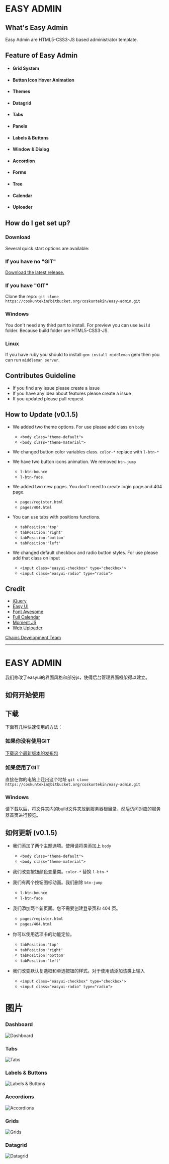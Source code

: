 
# EASY ADMIN

## What's Easy Admin

Easy Admin are HTML5-CSS3-JS based administrator template.

## Feature of Easy Admin

  - #### Grid System
  - #### Button Icon Hover Animation
  - #### Themes
  - #### Datagrid
  - #### Tabs
  - #### Panels
  - #### Labels & Buttons
  - #### Window & Dialog
  - #### Accordion
  - #### Forms
  - #### Tree
  - #### Calendar
  - #### Uploader

## How do I get set up?

### Download

Several quick start options are available:

### If you have no "GIT"

[Download the latest release.](https://bitbucket.org/coskuntekin/easy-admin/get/v0.1.6.zip)

###  If you have "GIT"

Clone the repo: `git clone https://coskuntekin@bitbucket.org/coskuntekin/easy-admin.git`

### Windows

You don't need any third part to install. For preview you can use `build` folder. Because build folder are HTML5-CSS3-JS.

### Linux

If you have ruby you should to install `gem install middleman` gem then you can run `middleman server`.

## Contributes Guideline

* If you find any issue please create a issue
* If you have any idea about features please create a issue
* If you updated please pull request

## How to Update (v0.1.5)

* We added two theme options. For use please add class on `body`

    * `<body class="theme-default">`
    * `<body class="theme-material">`

* We changed button color variables class. `color-*` replace with `l-btn-*`

* We have two button icons animation. We removed `btn-jump`

    * `l-btn-bounce`
    * `l-btn-fade`

* We added two new pages. You don't need to create login page and 404 page.

    * `pages/register.html`
    * `pages/404.html`

* You can use tabs with positions functions.

    * `tabPosition:'top'`
    * `tabPosition:'right'`
    * `tabPosition:'bottom'`
    * `tabPosition:'left'`

* We changed default checkbox and radio button styles. For use please add that class on input

    * `<input class="easyui-checkbox" type="checkbox">`
    * `<input class="easyui-radio" type="radio">`

## Credit

* [jQuery](https://jquery.com/)
* [Easy UI](http://www.jeasyui.com/)
* [Font Awesome](http://fortawesome.github.io/Font-Awesome)
* [Full Calendar](http://fullcalendar.io/)
* [Moment JS](http://momentjs.com/)
* [Web Uploader](http://fex.baidu.com/webuploader/)

[Chains Development Team](http://qianchi.net/jsp/web/homepage)

----

# EASY ADMIN

我们修改了easyui的界面风格和部分js，使得后台管理界面框架得以建立。

## 如何开始使用

## 下载

下面有几种快速使用的方法：

### 如果你没有使用GIT

[下载这个最新版本的发布包](https://bitbucket.org/coskuntekin/easy-admin/get/0.1.5.zip)

### 如果使用了GIT

直接在你的电脑上迁出这个地址 `git clone https://coskuntekin@bitbucket.org/coskuntekin/easy-admin.git`

### Windows

请下载以后，将文件夹内的build文件夹放到服务器根目录，然后访问对应的服务器首页进行预览。

## 如何更新 (v0.1.5)

* 我们添加了两个主题选项。使用请将类添加上 `body`

    * `<body class="theme-default">`
    * `<body class="theme-material">`

* 我们改变按钮颜色变量类。`color-*` 替换 `l-btn-*`

* 我们有两个按钮图标动画。我们删除 `btn-jump`

    * `l-btn-bounce`
    * `l-btn-fade`

* 我们添加两个新页面。您不需要创建登录页和 404 页。

    * `pages/register.html`
    * `pages/404.html`

* 你可以使用选项卡的功能定位。

    * `tabPosition:'top'`
    * `tabPosition:'right'`
    * `tabPosition:'bottom'`
    * `tabPosition:'left'`

* 我们改变默认复选框和单选按钮的样式。对于使用请添加该类上输入

    * `<input class="easyui-checkbox" type="checkbox">`
    * `<input class="easyui-radio" type="radio">`

# 图片

  ### Dashboard

  ![Dashboard](https://leto22h.storage.yandex.net/rdisk/3df0fc36a8c1993c43f0be6141a95a4b969c8ee781f4c8f49c3dec42a155e527/inf/N3Qw1hA15vrFH0934F7npWLUpgQ9864XAK2bKxdcQrM54rw_lN7cAztHM4qBNEXWK2ETjoP5k0iBEAKKqUfDMQ==?uid=159224020&filename=Screenshot%20from%202015-08-10%2010-41-35.png&disposition=inline&hash=&limit=0&content_type=image%2Fpng&tknv=v2&rtoken=d7baa78568266d4132e610988e291796&force_default=yes&ycrid=na-33de5d41565e91abad90f2e8da018519-downloader7g)

  ### Tabs

  ![Tabs](https://leto9d.storage.yandex.net/rdisk/8e7aab16f124cf7fb3a94fc68b105774ba75089974314be23131e7e19ca81101/inf/txbQOZV8q5o4DpBcxzxoZ4pfE_XHcQAC8VJeEngULie_m6osbLH2pAOmtojSjpT3ZtVm1adho_QGXZmqRNIpPQ==?uid=159224020&filename=Screenshot%20from%202015-08-10%2010-42-13.png&disposition=inline&hash=&limit=0&content_type=image%2Fpng&tknv=v2&rtoken=d7baa78568266d4132e610988e291796&force_default=yes&ycrid=na-7cd9368bfba22066594f0929d1e962aa-downloader2g)

  ### Labels & Buttons

  ![Labels & Buttons](https://leto9d.storage.yandex.net/rdisk/8e7aab16f124cf7fb3a94fc68b105774ba75089974314be23131e7e19ca81101/inf/txbQOZV8q5o4DpBcxzxoZ4pfE_XHcQAC8VJeEngULie_m6osbLH2pAOmtojSjpT3ZtVm1adho_QGXZmqRNIpPQ==?uid=159224020&filename=Screenshot%20from%202015-08-10%2010-42-13.png&disposition=inline&hash=&limit=0&content_type=image%2Fpng&tknv=v2&rtoken=d7baa78568266d4132e610988e291796&force_default=yes&ycrid=na-7cd9368bfba22066594f0929d1e962aa-downloader2g)

  ### Accordions

  ![Accordions](https://leto38f.storage.yandex.net/rdisk/47372dbd85a1ed55cd0528d6e3c7ea935fb5f81cd212e128665b02d5342347fb/inf/moZClNjal6CBbBL31a0vFLYeJrXPK54kRmz96gcm_6MSeuQ2FtoKcR7GR06alok4UwV9drajngnGYqEGZQ6fqg==?uid=159224020&filename=Screenshot%20from%202015-08-10%2010-43-10.png&disposition=inline&hash=&limit=0&content_type=image%2Fpng&tknv=v2&rtoken=d7baa78568266d4132e610988e291796&force_default=yes&ycrid=na-7fc5d38a41e1b77661357b42cc0cc68d-downloader2g)

  ### Grids

  ![Grids](https://leto50d.storage.yandex.net/rdisk/fb30a709a1b9973ca979f18448fa355ee698b1b59f442314d33b8c0c6aa48cba/inf/NCaYt46ipPvrHnzKkir-qMvgx9xv6dZkbJHbFAu9Gl3S0aXr-46kj9FrAVy-EgnC1fVy1K4gogAxSyDQVu3pow==?uid=159224020&filename=Screenshot%20from%202015-08-10%2010-43-20.png&disposition=inline&hash=&limit=0&content_type=image%2Fpng&tknv=v2&rtoken=d7baa78568266d4132e610988e291796&force_default=yes&ycrid=na-42d46708d9adf10311eafb3f54cbd072-downloader12g)

  ### Datagrid

  ![Datagrid](https://leto17d.storage.yandex.net/rdisk/cdd459e121e7fdfc74a607487e19001d1f3a882be70c93c0a0850010d54bb757/inf/Dxy0gNaAgiNeAmRNfZaJR5eWtVMgGh-EkknkViDRAGmtIeVh31NXpfLRqdYQKTUCP217yk_18fr1MMKNReoOcQ==?uid=159224020&filename=Screenshot%20from%202015-08-10%2010-43-33.png&disposition=inline&hash=&limit=0&content_type=image%2Fpng&tknv=v2&rtoken=d7baa78568266d4132e610988e291796&force_default=yes&ycrid=na-9d2a89bf50e09d16bffa0609a3d1ece3-downloader9g)
